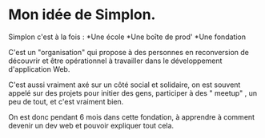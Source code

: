 # Mon idée de Simplon.

Simplon c'est à la fois :
*Une école
*Une boîte de prod'
*Une fondation

C'est un "organisation" qui propose à des personnes en reconversion de découvrir et être opérationnel à travailler dans le développement d'application Web.

C'est aussi vraiment axé sur un côté social et solidaire, on est souvent appelé sur des projets pour initier des gens, participer à des " meetup" , un peu de tout, et c'est vraiment bien.

On est donc pendant 6 mois dans cette fondation, à apprendre à comment devenir un dev web et pouvoir expliquer tout cela.
